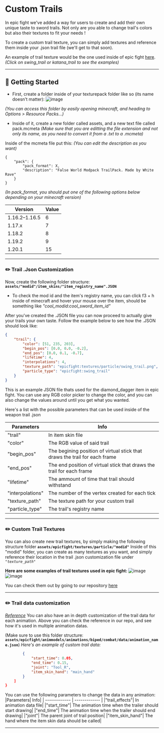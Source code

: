 # Custom Trails
In epic fight we've added a way for users to create and add their own unique taste to sword trails. Not only are you able to change trail's colors but also their textures to fit your needs !

To create a custom trail texture, you can simply add textures and reference them inside your .json trail file (we'll get to that soon).

An example of trail texture would be the one used inside of epic fight [here](https://github.com/Yesssssman/epicfightmod/tree/1.18.2/src/main/resources/assets/epicfight/textures/particle). 
*(Click on swing_trail or katana_trail to see the examples)*

***

## 🦶 Getting Started
* First, create a folder inside of your texturepack folder like so (its name doesn't matter):
![image](https://github.com/Yesssssman/epicfightmod/assets/77132244/c549e612-7475-4a3e-8f83-f99a3c0d6764)

*(You can access this folder by easily opening minecraft, and heading to Options > Resource Packs...)*

* Inside of it, create a new folder called assets, and a new text file called pack.mcmeta 
*(Make sure that you are editting the file extension and not only its name, as you need to convert it from a .txt to a .mcmeta)*

Inside of the mcmeta file put this:
*(You can edit the description as you want)*
```
{
	"pack": {
		"pack_format": X,
		"description": "False World Modpack TrailPack. Made by White Rave"
	}
}
```

*(In pack_format, you should put one of the following options below depending on your minecraft version)*

| Version | Value |
| ------------- | ------------- |
| 1.16.2–1.16.5 | 6 |
| 1.17.x | 7 |
| 1.18.2 | 8 |
| 1.19.2 | 9 |
| 1.20.1 | 15 |

***

### ✏️ Trail .Json Customization

Now, create the following folder structure:
**``assets/"modid"/item_skins/"item_registry_name".JSON``**
* To check the mod id and the item's registry name, you can click f3 + h inside of minecraft and hover your mouse over the item, should be something like *"cool_modid:cool_sword_item_id"*

After you've created the .JSON file you can now proceed to actually give your trails your own taste. Follow the example below to see how the .JSON should look like:
``` json
{
    "trail": {
    	"color": [51, 235, 203],
    	"begin_pos": [0.0, 0.0, -0.2],
    	"end_pos": [0.0, 0.1, -0.7],
    	"lifetime": 4,
		"interpolations": 4,
    	"texture_path": "epicfight:textures/particle/swing_trail.png",
    	"particle_type": "epicfight:swing_trail"
    }
}
```

This is an example JSON file thats used for the diamond_dagger item in epic fight. You can use any RGB color picker to change the color, and you can also change the values around until you get what you wanted.

Here's a list with the possible parameters that can be used inside of the weapon trail .json

|Parameters| Info|
| ------------- | ------------- |
|"trail"| In item skin file|
|"color"| The RGB value of said trail|
| "begin_pos"| The begining position of virtual stick that draws the trail for each frame|
|"end_pos"| The end position of virtual stick that draws the trail for each frame|
|"lifetime"| The ammount of time that trail should withstand|
|"interpolations"| The number of the vertex created for each tick|
|"texture_path"| The texture path for your custom trail|
|"particle_type"| The trail's registry name|

***
### ✏️ Custom Trail Textures
You can also create new trail textures, by simply making the following structure folder
**``assets/epicfight/textures/particle/"modid"``**
Inside of this "modid" folder, you can create as many textures as you want, and simply reference their location in the trail .json customization file under  *``"texture_path"``*

**Here are some examples of trail textures used in epic fight:**
![image](https://github.com/Yesssssman/epicfightmod/assets/77132244/eccfefb9-f9f8-4518-a2f6-eab3a2c4e3f8)
![image](https://github.com/Yesssssman/epicfightmod/assets/77132244/8421ff50-0f75-4308-8793-fb4be3f60a23)

You can check them out by going to our repository [here](https://github.com/Yesssssman/epicfightmod/tree/1.18.2/src/main/resources/assets/epicfight/textures/particle)

***

### ✏️ Trail data customization
*[Reference](https://github.com/Yesssssman/epicfightmod/tree/1.18.2/src/main/resources/assets/epicfight/animmodels/animations/biped/combat/data)*
You can also have an in depth customization of the trail data for each animation. Above you can check the reference in our repo, and see how it's used in multiple animation datas.

(Make sure to use this folder structure: **``assets/epicfight/animmodels/animations/biped/combat/data/animation_name.json``**)
*Here's an example of custom trail data:*
```json	"trail_effects": [
		{
			"start_time": 0.05,
			"end_time": 0.15,
			"joint": "Tool_R",
			"item_skin_hand": "main_hand"
		}
	]
}
```

You can use the following parameters to change the data in any animation:
|Parameters| Info|
| ------------- | ------------- |
|"trail_effects"| In animation data file|
|"start_time"|  The animation time when the trailer should start drawing|
|"end_time"| The animation time when the trailer should end drawing|
|"joint"| The parent joint of trail position|
|"item_skin_hand"| The hand where the item skin data should be called|

***